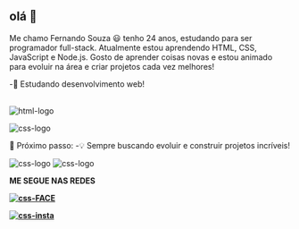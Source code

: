 ## olá 👋
Me chamo Fernando Souza 😃 tenho 24 anos, estudando para ser programador full-stack.
Atualmente estou aprendendo HTML, CSS, JavaScript e Node.js.
Gosto de aprender coisas novas e estou animado para evoluir na área e criar projetos cada vez melhores!

-📘  Estudando desenvolvimento web!<br>


<br> <img src="https://img.shields.io/badge/HTML5-E34F26?style=for-the-badge&logo=html5&logoColor=white" alt="html-logo"/>

<img src="https://img.shields.io/badge/CSS3-1572B6?style=for-the-badge&logo=css3&logoColor=white" alt="css-logo"/>

🧠 Próximo passo: 
-💡 Sempre buscando evoluir e construir projetos incríveis!


<img src="https://img.shields.io/badge/JavaScript-323330?style=for-the-badge&logo=javascript&logoColor=F7DF1E" alt="css-logo"/>

<img src="https://img.shields.io/badge/Node.js-43853D?style=for-the-badge&logo=node.js&logoColor=white" alt="css-logo"/>

<b>ME SEGUE NAS REDES<b> 

<a href="https://www.facebook.com/Nando.Souza8?locale=pt_BR"><img src="https://img.shields.io/badge/Facebook-1877F2?style=for-the-badge&logo=facebook&logoColor=white" alt="css-FACE" target="_brank"/></a>

<a href="https://www.instagram.com/fernando_souza2111/"><img src="https://img.shields.io/badge/Instagram-E4405F?style=for-the-badge&logo=instagram&logoColor=white" alt="css-insta" target="_brank"/><a/>
